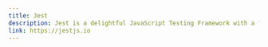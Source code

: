 ```yaml
---
title: Jest
description: Jest is a delightful JavaScript Testing Framework with a focus on simplicity. It works with projects using Babel, TypeScript, Node, React, Angular, Vue and more.
link: https://jestjs.io
---
```

